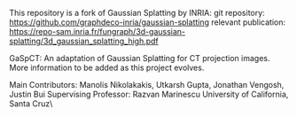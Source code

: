 This repository is a fork of Gaussian Splatting by INRIA:
git repository: https://github.com/graphdeco-inria/gaussian-splatting
relevant publication: https://repo-sam.inria.fr/fungraph/3d-gaussian-splatting/3d_gaussian_splatting_high.pdf

GaSpCT: An adaptation of Gaussian Splatting for CT projection images. More information to be added as this project evolves.

Main Contributors: Manolis Nikolakakis, Utkarsh Gupta, Jonathan Vengosh, Justin Bui
Supervising Professor: Razvan Marinescu
University of California, Santa Cruz\
